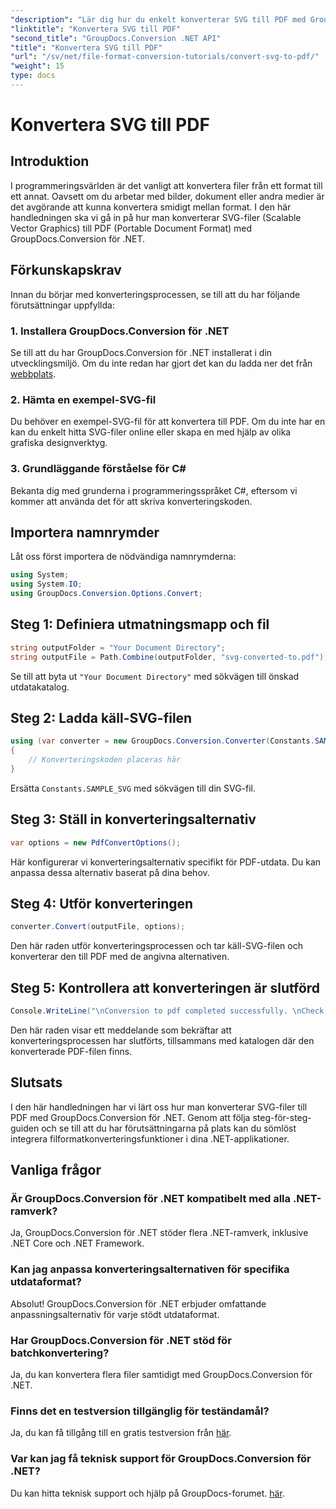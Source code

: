```yaml
---
"description": "Lär dig hur du enkelt konverterar SVG till PDF med GroupDocs.Conversion för .NET. Effektivisera din dokumenthanteringsprocess."
"linktitle": "Konvertera SVG till PDF"
"second_title": "GroupDocs.Conversion .NET API"
"title": "Konvertera SVG till PDF"
"url": "/sv/net/file-format-conversion-tutorials/convert-svg-to-pdf/"
"weight": 15
type: docs
---
```

# Konvertera SVG till PDF

## Introduktion
I programmeringsvärlden är det vanligt att konvertera filer från ett format till ett annat. Oavsett om du arbetar med bilder, dokument eller andra medier är det avgörande att kunna konvertera smidigt mellan format. I den här handledningen ska vi gå in på hur man konverterar SVG-filer (Scalable Vector Graphics) till PDF (Portable Document Format) med GroupDocs.Conversion för .NET.
## Förkunskapskrav
Innan du börjar med konverteringsprocessen, se till att du har följande förutsättningar uppfyllda:
### 1. Installera GroupDocs.Conversion för .NET
Se till att du har GroupDocs.Conversion för .NET installerat i din utvecklingsmiljö. Om du inte redan har gjort det kan du ladda ner det från [webbplats](https://releases.groupdocs.com/conversion/net/).
### 2. Hämta en exempel-SVG-fil
Du behöver en exempel-SVG-fil för att konvertera till PDF. Om du inte har en kan du enkelt hitta SVG-filer online eller skapa en med hjälp av olika grafiska designverktyg.
### 3. Grundläggande förståelse för C#
Bekanta dig med grunderna i programmeringsspråket C#, eftersom vi kommer att använda det för att skriva konverteringskoden.

## Importera namnrymder
Låt oss först importera de nödvändiga namnrymderna:
```csharp
using System;
using System.IO;
using GroupDocs.Conversion.Options.Convert;
```
## Steg 1: Definiera utmatningsmapp och fil
```csharp
string outputFolder = "Your Document Directory";
string outputFile = Path.Combine(outputFolder, "svg-converted-to.pdf");
```
Se till att byta ut `"Your Document Directory"` med sökvägen till önskad utdatakatalog.
## Steg 2: Ladda käll-SVG-filen
```csharp
using (var converter = new GroupDocs.Conversion.Converter(Constants.SAMPLE_SVG))
{
    // Konverteringskoden placeras här
}
```
Ersätta `Constants.SAMPLE_SVG` med sökvägen till din SVG-fil.
## Steg 3: Ställ in konverteringsalternativ
```csharp
var options = new PdfConvertOptions();
```
Här konfigurerar vi konverteringsalternativ specifikt för PDF-utdata. Du kan anpassa dessa alternativ baserat på dina behov.
## Steg 4: Utför konverteringen
```csharp
converter.Convert(outputFile, options);
```
Den här raden utför konverteringsprocessen och tar käll-SVG-filen och konverterar den till PDF med de angivna alternativen.
## Steg 5: Kontrollera att konverteringen är slutförd
```csharp
Console.WriteLine("\nConversion to pdf completed successfully. \nCheck output in {0}", outputFolder);
```
Den här raden visar ett meddelande som bekräftar att konverteringsprocessen har slutförts, tillsammans med katalogen där den konverterade PDF-filen finns.

## Slutsats
I den här handledningen har vi lärt oss hur man konverterar SVG-filer till PDF med GroupDocs.Conversion för .NET. Genom att följa steg-för-steg-guiden och se till att du har förutsättningarna på plats kan du sömlöst integrera filformatkonverteringsfunktioner i dina .NET-applikationer.
## Vanliga frågor
### Är GroupDocs.Conversion för .NET kompatibelt med alla .NET-ramverk?
Ja, GroupDocs.Conversion för .NET stöder flera .NET-ramverk, inklusive .NET Core och .NET Framework.
### Kan jag anpassa konverteringsalternativen för specifika utdataformat?
Absolut! GroupDocs.Conversion för .NET erbjuder omfattande anpassningsalternativ för varje stödt utdataformat.
### Har GroupDocs.Conversion för .NET stöd för batchkonvertering?
Ja, du kan konvertera flera filer samtidigt med GroupDocs.Conversion för .NET.
### Finns det en testversion tillgänglig för teständamål?
Ja, du kan få tillgång till en gratis testversion från [här](https://releases.groupdocs.com/).
### Var kan jag få teknisk support för GroupDocs.Conversion för .NET?
Du kan hitta teknisk support och hjälp på GroupDocs-forumet. [här](https://forum.groupdocs.com/c/conversion/11).